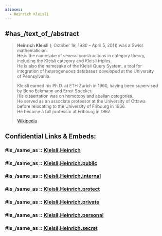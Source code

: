 ```yaml
---
aliases:
  - Heinrich Kleisli
---
```



## #has_/text_of_/abstract 

> **Heinrich Kleisli** (; October 19, 1930 – April 5, 2011) was a Swiss mathematician.  
> He is the namesake of several constructions in category theory, 
> including the Kleisli category and Kleisli triples.  
> He is also the namesake of the Kleisli Query System, 
> a tool for integration of heterogeneous databases developed at the University of Pennsylvania.
>
> Kleisli earned his Ph.D. at ETH Zurich in 1960, 
> having been supervised by Beno Eckmann and Ernst Specker.  
> His dissertation was on homotopy and abelian categories.  
> He served as an associate professor at the University of Ottawa 
> before relocating to the University of Fribourg in 1966.  
> He became a full professor at Fribourg in 1967.
>
> [Wikipedia](https://en.wikipedia.org/wiki/Heinrich%20Kleisli)


## Confidential Links & Embeds: 

### #is_/same_as :: [Kleisli,Heinrich](/_Standards/bio/People/Mathematician/Modern_Mathematicians/Kleisli,Heinrich.md) 

### #is_/same_as :: [Kleisli,Heinrich.public](/_public/bio/People/Mathematician/Modern_Mathematicians/Kleisli,Heinrich.public.md) 

### #is_/same_as :: [Kleisli,Heinrich.internal](/_internal/bio/People/Mathematician/Modern_Mathematicians/Kleisli,Heinrich.internal.md) 

### #is_/same_as :: [Kleisli,Heinrich.protect](/_protect/bio/People/Mathematician/Modern_Mathematicians/Kleisli,Heinrich.protect.md) 

### #is_/same_as :: [Kleisli,Heinrich.private](/_private/bio/People/Mathematician/Modern_Mathematicians/Kleisli,Heinrich.private.md) 

### #is_/same_as :: [Kleisli,Heinrich.personal](/_personal/bio/People/Mathematician/Modern_Mathematicians/Kleisli,Heinrich.personal.md) 

### #is_/same_as :: [Kleisli,Heinrich.secret](/_secret/bio/People/Mathematician/Modern_Mathematicians/Kleisli,Heinrich.secret.md)

